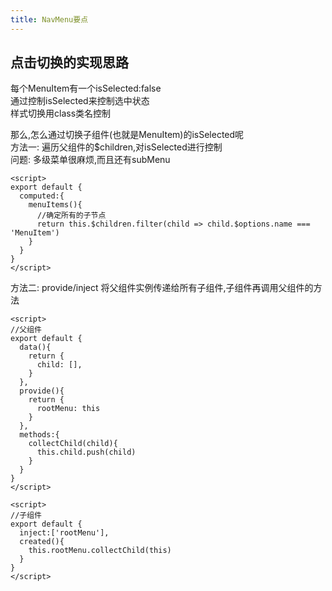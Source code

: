 ```yaml
---
title: NavMenu要点
---
```


## 点击切换的实现思路
每个MenuItem有一个isSelected:false  
通过控制isSelected来控制选中状态  
样式切换用class类名控制  

那么,怎么通过切换子组件(也就是MenuItem)的isSelected呢  
方法一: 遍历父组件的$children,对isSelected进行控制  
问题: 多级菜单很麻烦,而且还有subMenu

```vue
<script>
export default {
  computed:{
    menuItems(){
      //确定所有的子节点
      return this.$children.filter(child => child.$options.name === 'MenuItem')
    }
  }
}
</script>
```

方法二: provide/inject 将父组件实例传递给所有子组件,子组件再调用父组件的方法

```vue
<script>
//父组件
export default {
  data(){
    return {
      child: [],
    }
  },
  provide(){
    return {
      rootMenu: this
    }
  },
  methods:{
    collectChild(child){
      this.child.push(child)
    }
  }
}
</script>
```

```vue
<script>
//子组件
export default {
  inject:['rootMenu'],
  created(){
    this.rootMenu.collectChild(this)
  }
}
</script>
```

